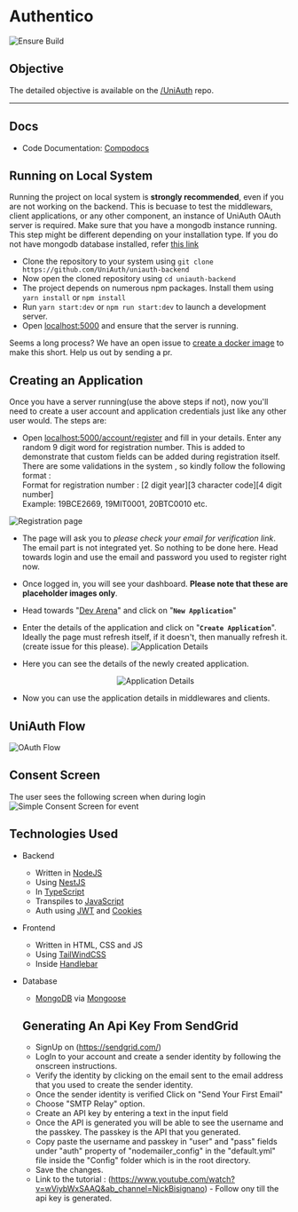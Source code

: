 # Authentico

![Ensure Build](https://github.com/YashKumarVerma/authentico-backend/workflows/Ensure%20Build/badge.svg)

## Objective

The detailed objective is available on the [/UniAuth](https://github.com/UniAuth/UniAuth) repo.

---

## Docs

- Code Documentation: [Compodocs](http://uniauth.surge.sh/)

## Running on Local System

Running the project on local system is **strongly recommended**, even if you are not working on the backend. This is becuase to test the middlewars, client applications, or any other component, an instance of UniAuth OAuth server is required. Make sure that you have a mongodb instance running. This step might be different depending on your installation type. If you do not have mongodb database installed, refer [this link](https://docs.mongodb.com/manual/administration/install-community/)

- Clone the repository to your system using `git clone https://github.com/UniAuth/uniauth-backend`
- Now open the cloned repository using `cd uniauth-backend`
- The project depends on numerous npm packages. Install them using `yarn install` or `npm install`
- Run `yarn start:dev` or `npm run start:dev` to launch a development server.
- Open [localhost:5000](http://localhost:5000) and ensure that the server is running.

Seems a long process? We have an open issue to [create a docker image](https://github.com/UniAuth/uniauth-backend/issues/9) to make this short. Help us out by sending a pr.

## Creating an Application

Once you have a server running(use the above steps if not), now you'll need to create a user account and application credentials just like any other user would. The steps are:

- Open [localhost:5000/account/register](http://localhost:5000/account/register) and fill in your details. Enter any random 9 digit word for registration number. This is added to demonstrate that custom fields can be added during registration itself.  
  There are some validations in the system , so kindly follow the following format :  
  Format for registration number : [2 digit year][3 character code][4 digit number]  
  Example: 19BCE2669, 19MIT0001, 20BTC0010 etc.

![Registration page](https://i.imgur.com/m0LFVtq.png)

- The page will ask you to _please check your email for verification link_. The email part is not integrated yet. So nothing to be done here. Head towards login and use the email and password you used to register right now.
- Once logged in, you will see your dashboard. **Please note that these are placeholder images only**.
- Head towards "[Dev Arena](http://localhost:5000/dashboard/dev)" and click on "**`New Application`**"
- Enter the details of the application and click on "**`Create Application`**". Ideally the page must refresh itself, if it doesn't, then manually refresh it. (create issue for this please).
  ![Application Details](https://i.imgur.com/n5CrmDA.png)

- Here you can see the details of the newly created application.

  <p align="center">
    <img src="https://i.imgur.com/g8TTpWt.png" alt="Application Details" /></a>
  </p>

- Now you can use the application details in middlewares and clients.

## UniAuth Flow

![OAuth Flow](https://i.imgur.com/gPz32GC.png)

## Consent Screen

The user sees the following screen when during login
![Simple Consent Screen for event](https://i.imgur.com/r2fve6v.png)

## Technologies Used

- Backend
  - Written in [NodeJS](https://nodejs.org/en/)
  - Using [NestJS](https://nestjs.com/)
  - In [TypeScript](https://www.typescriptlang.org/)
  - Transpiles to [JavaScript](https://www.javascript.com/)
  - Auth using [JWT](https://jwt.io/) and [Cookies](https://developer.mozilla.org/en-US/docs/Web/HTTP/Cookies)
- Frontend
  - Written in HTML, CSS and JS
  - Using [TailWindCSS](https://tailwindcss.com/)
  - Inside [Handlebar](https://handlebarsjs.com/)
- Database

  - [MongoDB](https://docs.mongodb.com/) via [Mongoose](https://mongoosejs.com/)

  ## Generating An Api Key From SendGrid

  - SignUp on (https://sendgrid.com/)
  - LogIn to your account and create a sender identity by following the onscreen instructions.
  - Verify the identity by clicking on the email sent to the email address that you used to create the sender identity.
  - Once the sender identity is verified Click on "Send Your First Email"
  - Choose "SMTP Relay" option.
  - Create an API key by entering a text in the input field
  - Once the API is generated you will be able to see the username and the passkey. The passkey is the API that you generated.
  - Copy paste the username and passkey in "user" and "pass" fields under "auth" property of "nodemailer_config" in the "default.yml" file inside the "Config" folder which is in the root directory.
  - Save the changes.
  - Link to the tutorial : (https://www.youtube.com/watch?v=wViybWxSAAQ&ab_channel=NickBisignano) - Follow ony till the api key is generated.
